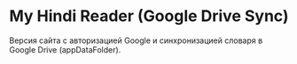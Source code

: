 
# My Hindi Reader (Google Drive Sync)

Версия сайта с авторизацией Google и синхронизацией словаря в Google Drive (appDataFolder).
